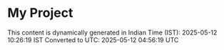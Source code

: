 # My Project

This content is dynamically generated in Indian Time (IST): 2025-05-12 10:26:19 IST
Converted to UTC: 2025-05-12 04:56:19 UTC
